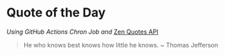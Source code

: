 # Quote of the Day 
*Using GitHub Actions Chron Job and* [Zen Quotes API]( https://zenquotes.io/ )
> He who knows best knows how little he knows. ~ Thomas Jefferson
